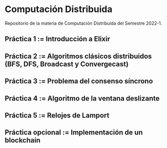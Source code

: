 # Computación Distribuida
Repositorio de la materia de Computación Distribuida del Semestre 2022-1.

## Práctica 1 := Introducción a Elixir

## Práctica 2 := Algoritmos clásicos distribuidos (BFS, DFS, Broadcast y Convergecast)

## Práctica 3 := Problema del consenso síncrono

## Práctica 4 := Algoritmo de la ventana deslizante

## Práctica 5 := Relojes de Lamport

## Práctica opcional := Implementación de un blockchain

